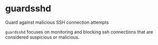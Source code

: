 # guardsshd
Guard against malicious SSH connection attempts

`guardsshd` focuses on monitoring and blocking ssh connections that are considered suspicious or malicious. 
